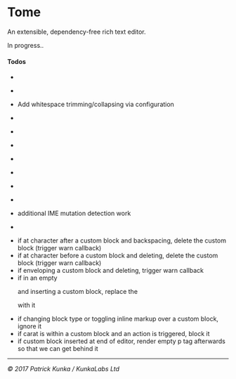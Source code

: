 # Tome
An extensible, dependency-free rich text editor.

In progress..

#### Todos

- ~~~Ensure active markups are always accurate on set selection~~~
- ~~~Add line-break functionality~~~
- Add whitespace trimming/collapsing via configuration
- ~~~remove collapsed inline markup cruft when changing selection (see toggle inline todo)~~~
- ~~~Increase plain text block break to two newline chars~~~
- ~~~Add push/replace state functionality to ensure history is logical~~~
- ~~~Basic clipboard sanitization~~~
- ~~~Create facade and public API~~~
- ~~~Move all history related actions out of `Tome` and into to a new state manager class~~~
- ~~~lists~~~
- additional IME mutation detection work
- ~~~performance optimisations~~~
- if at character after a custom block and backspacing, delete the custom block (trigger warn callback)
- if at character before a custom block and deleting, delete the custom block (trigger warn callback)
- if enveloping a custom block and deleting, trigger warn callback
- if in an empty <p> and inserting a custom block, replace the <p> with it
- if changing block type or toggling inline markup over a custom block, ignore it
- if carat is within a custom block and an action is triggered, block it
- if custom block inserted at end of editor, render empty p tag afterwards so that we can get behind it

---
*&copy; 2017 Patrick Kunka / KunkaLabs Ltd*
